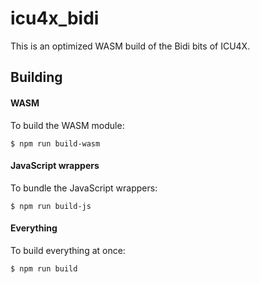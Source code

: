 # icu4x_bidi

This is an optimized WASM build of the Bidi bits of ICU4X.

## Building

#### WASM

To build the WASM module:

```
$ npm run build-wasm
```

#### JavaScript wrappers

To bundle the JavaScript wrappers:

```
$ npm run build-js
```

#### Everything

To build everything at once:

```
$ npm run build
```
